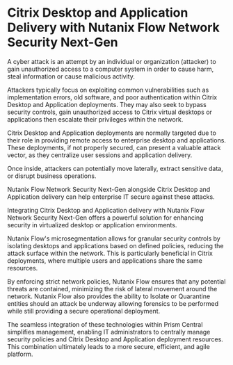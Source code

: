# Citrix Desktop and Application Delivery with Nutanix Flow Network Security Next-Gen

A cyber attack is an attempt by an individual or organization (attacker) to gain unauthorized access to a computer system in order to cause harm, steal information or cause malicious activity.

Attackers typically focus on exploiting common vulnerabilities such as implementation errors, old software, and poor authentication within Citrix Desktop and Application deployments. They may also seek to bypass security controls, gain unauthorized access to Citrix virtual desktops or applications then escalate their privileges within the network. 

Citrix Desktop and Application deployments are normally targeted due to their role in providing remote access to enterprise desktop and applications. These deployments, if not properly secured, can present a valuable attack vector, as they centralize user sessions and application delivery. 

Once inside, attackers can potentially move laterally, extract sensitive data, or disrupt business operations. 

Nutanix Flow Network Security Next-Gen alongside Citrix Desktop and Application delivery can help enterprise IT secure against these attacks.

Integrating Citrix Desktop and Application delivery with Nutanix Flow Network Security Next-Gen offers a powerful solution for enhancing security in virtualized desktop or application environments. 

Nutanix Flow's microsegmentation allows for granular security controls by isolating desktops and applications based on defined policies, reducing the attack surface within the network. This is particularly beneficial in Citrix deployments, where multiple users and applications share the same resources. 

By enforcing strict network policies, Nutanix Flow ensures that any potential threats are contained, minimizing the risk of lateral movement around the network. Nutanix Flow also provides the ability to Isolate or Quarantine entities should an attack be underway allowing forensics to be performed while still providing a secure operational deployment.

The seamless integration of these technologies within Prism Central simplifies management, enabling IT administrators to centrally manage security policies and Citrix Desktop and Application deployment resources. This combination ultimately leads to a more secure, efficient, and agile platform.

